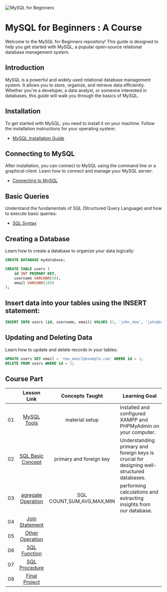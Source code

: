 ![MySQL for Beginners](./images/thumbnail.png)

# MySQL for Beginners : A Course
Welcome to the MySQL for Beginners repository! This guide is designed to help you get started with MySQL, a popular open-source relational database management system.


## Introduction

MySQL is a powerful and widely used relational database management system. It allows you to store, organize, and retrieve data efficiently. Whether you're a developer, a data analyst, or someone interested in databases, this guide will walk you through the basics of MySQL.

## Installation

To get started with MySQL, you need to install it on your machine. Follow the installation instructions for your operating system:
- [MySQL Installation Guide](https://dev.mysql.com/doc/mysql-installation-excerpt/8.0/en/)

## Connecting to MySQL

After installation, you can connect to MySQL using the command line or a graphical client. Learn how to connect and manage your MySQL server:
- [Connecting to MySQL](https://dev.mysql.com/doc/mysql-getting-started/en/)

## Basic Queries

Understand the fundamentals of SQL (Structured Query Language) and how to execute basic queries:
- [SQL Syntax](https://dev.mysql.com/doc/refman/8.0/en/sql-syntax.html)

## Creating a Database

Learn how to create a database to organize your data logically:
```sql
CREATE DATABASE mydatabase;

CREATE TABLE users (
    id INT PRIMARY KEY,
    username VARCHAR(50),
    email VARCHAR(100)
);
```

## Insert data into your tables using the INSERT statement:

```sql 
INSERT INTO users (id, username, email) VALUES (1, 'john_doe', 'john@example.com');
```

## Updating and Deleting Data

Learn how to update and delete records in your tables:

```sql
UPDATE users SET email = 'new_email@example.com' WHERE id = 1; 
DELETE FROM users WHERE id = 1;
```
## Course Part
|       |              Lesson Link              |                       Concepts Taught                       |                     Learning Goal                 |                             
| :---: | :------------------------------------: | :---------------------------------------------------------: | ----------------------------------------------------------- |
| 01 | [MySQL Tools](./01-tools-setup/README.md) | material setup  |  installed and configured XAMPP and PHPMyAdmin on your computer.| 
| 02 | [SQL Basic Concept](./02-sql-basic-concept/README.md) | primary and foreign key | Understanding primary and foreign keys is crucial for designing well-structured databases. | 
| 03 | [agregate Operation](./03-agregate-operation/README.md) | SQL COUNT,SUM,AVG,MAX,MIN | performing calculations and extracting insights from our database. | 
| 04 | [Join Statement](./04-join-statement/README.md) |  | | 
| 05 | [Other Operation](./05-other-operation/README.md) |  | | 
| 06 | [SQL Function](./06-sql-function/README.md) | | | 
| 07 | [SQL Procedure](./07-sql-procedure/README.md) | | | 
| 08 | [Final Project](./08-project-based/README.md) | | | 
